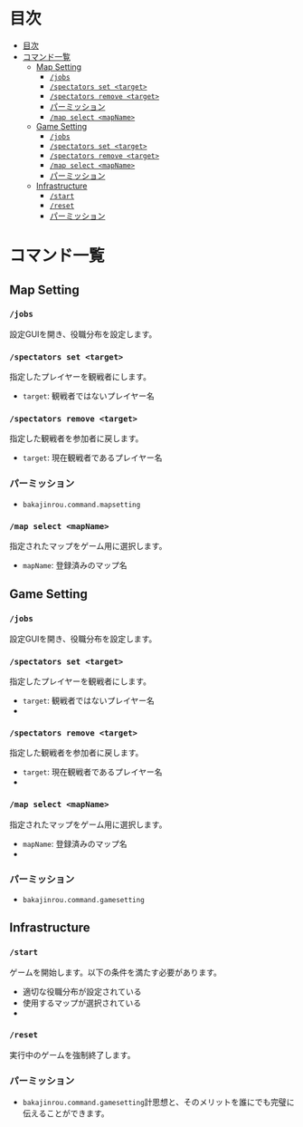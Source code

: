 # 目次
<!-- TOC -->
* [目次](#目次)
* [コマンド一覧](#コマンド一覧)
  * [Map Setting](#map-setting)
    * [`/jobs`](#jobs)
    * [`/spectators set <target>`](#spectators-set-target)
    * [`/spectators remove <target>`](#spectators-remove-target)
    * [パーミッション](#パーミッション)
    * [`/map select <mapName>`](#map-select-mapname)
  * [Game Setting](#game-setting)
    * [`/jobs`](#jobs-1)
    * [`/spectators set <target>`](#spectators-set-target-1)
    * [`/spectators remove <target>`](#spectators-remove-target-1)
    * [`/map select <mapName>`](#map-select-mapname-1)
    * [パーミッション](#パーミッション-1)
  * [Infrastructure](#infrastructure)
    * [`/start`](#start)
    * [`/reset`](#reset)
    * [パーミッション](#パーミッション-2)
<!-- TOC -->

# コマンド一覧

## Map Setting

### `/jobs`
設定GUIを開き、役職分布を設定します。

### `/spectators set <target>`
指定したプレイヤーを観戦者にします。
- `target`: 観戦者ではないプレイヤー名

### `/spectators remove <target>`
指定した観戦者を参加者に戻します。
- `target`: 現在観戦者であるプレイヤー名

### パーミッション
- `bakajinrou.command.mapsetting`

### `/map select <mapName>`
指定されたマップをゲーム用に選択します。
- `mapName`: 登録済みのマップ名

## Game Setting

### `/jobs`
設定GUIを開き、役職分布を設定します。

### `/spectators set <target>`
指定したプレイヤーを観戦者にします。
- `target`: 観戦者ではないプレイヤー名
-
### `/spectators remove <target>`
指定した観戦者を参加者に戻します。
- `target`: 現在観戦者であるプレイヤー名
-
### `/map select <mapName>`
指定されたマップをゲーム用に選択します。
- `mapName`: 登録済みのマップ名
-
### パーミッション
- `bakajinrou.command.gamesetting`

## Infrastructure

### `/start`
ゲームを開始します。以下の条件を満たす必要があります。
- 適切な役職分布が設定されている
- 使用するマップが選択されている
-
### `/reset`
実行中のゲームを強制終了します。

### パーミッション
- `bakajinrou.command.gamesetting`計思想と、そのメリットを誰にでも完璧に伝えることができます。